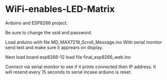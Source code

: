 # WiFi-enables-LED-Matrix
Arduino and ESP8266 project.

Be sure to change the ssid and password.

Load arduino with file MD_MAX7219_Scroll_Message.ino
With serial monitor send text and make sure it apprears on display.

Next load board esp8266-12
load file final_esp8266_web.ino

Connect via serial monitor to see if it prints connected then IP address.
It will resend every 15 seconds to serial incase arduino is reset.
